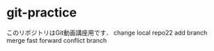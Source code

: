 # git-practice
このリポジトリはGit動画講座用です．
change local repo22
add branch 
merge fast forward
conflict branch